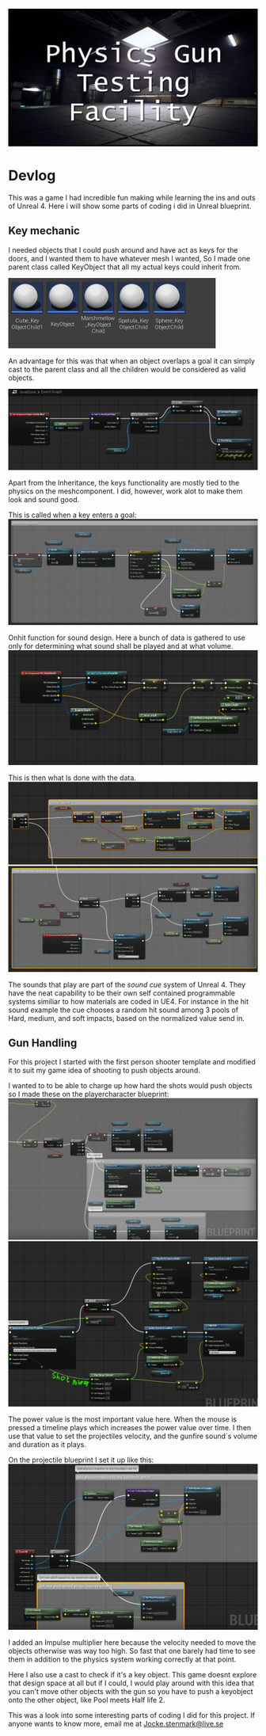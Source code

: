 ![title](Resources/Titel.png)

# Devlog

This was a game I had incredible fun making while learning the ins and outs of Unreal 4. Here i will show some parts of coding i did in Unreal blueprint.

## Key mechanic

I needed objects that I could push around and have act as keys for the doors, and I wanted them to have whatever mesh I wanted, So I made one parent class called KeyObject that all my actual keys could inherit from. 

![keys](Resources/KeyObjects.png)

An advantage for this was that when an object overlaps a goal it can simply cast to the parent class and all the children would be considered as valid objects. 

![goalZone](Resources/GoalZone.png)

Apart from the Inheritance, the keys functionality are mostly tied to the physics on the meshcomponent. I did, however, work alot to make them look and sound good. 

This is called when a key enters a goal:
![keyObject](Resources/KeyObjectDisintegrate.png)

Onhit function for sound design. Here a bunch of data is gathered to use only for determining what sound shall be played and at what volume.
![keyObject](Resources/KeyobjectHitResult.png)

This is then what Is done with the data.
![keyObjectHitSound](Resources/KeyObjectHitSound.png)
![keyObjectHitSound](Resources/KeyObjectRolling.png)

The sounds that play are part of the *sound cue* system of Unreal 4. They have the neat capability to be their own self contained programmable systems similiar to how materials are coded in UE4. For instance in the hit sound example the cue chooses a random hit sound among 3 pools of Hard, medium, and soft impacts, based on the normalized value send in. 

## Gun Handling

For this project I started with the first person shooter template and modified it to suit my game idea of shooting to push objects around.

I wanted to to be able to charge up how hard the shots would push objects so I made these on the playercharacter blueprint:
![fire](Resources/ProjectileFire.png)
![spawn](Resources/ProjectileSpawn.png)

The power value is the most important value here. When the mouse is pressed a timeline plays which increases the power value over time. I then use that value to set the projectiles velocity, and the gunfire sound´s volume and duration as it plays.  

On the projectile blueprint I set it up like this:
![projectile](Resources/ProjectileHit.png)

I added an Impulse multiplier here because the velocity needed to move the objects otherwise was way too high. So fast that one barely had time to see them in addition to the physics system working correctly at that point.

Here I also use a cast to check if it's a key object. This game doesnt explore that design space at all but if I could, I would play around with this idea that you can't move other objects with the gun so you have to push a keyobject onto the other object, like Pool meets Half life 2.

This was a look into some interesting parts of coding I did for this project. If anyone wants to know more, email me at Jocke.stenmark@live.se